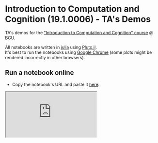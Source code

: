 # Introduction to Computation and Cognition (19.1.0006) - TA's Demos

TA's demos for the ["Introduction to Computation and Cognition" course](https://moodle2.bgu.ac.il/moodle/course/view.php?id=31934) @ BGU. 

All notebooks are written in [julia](https://julialang.org/) using [Pluto.jl](https://github.com/fonsp/Pluto.jl). \
It's best to run the notebooks using [Google Chrome](https://www.google.com/chrome/) (some plots might be rendered incorrectly in other browsers). 

## Run a notebook online

- Copy the notebook's URL and paste it [here](http://pluto-on-binder.glitch.me/). 

<iframe
  src="https://glitch.com/embed/#!/embed/five-orange-canopy?previewSize=100&previewFirst=true&sidebarCollapsed=true"
</iframe>

- Open the output link. 
- Wait, this will take some time. 
- Play with the notebook!

**Note:** Running Pluto.jl notebooks via [Binder](https://mybinder.org/) is ***slow*** (especially at loading). Some notebooks *might even fail to load* due to timeouts. Try running *locally* if possible. 


## Run a notebook locally

***If you encounter any problems in the process, either run the notebooks online or google your error and deal with it yourself; we <ins>cannot</ins> provide any technical support.***

### Install [julia](https://julialang.org/) and [Pluto.jl](https://github.com/fonsp/Pluto.jl)

Follow the instructions [here](https://www.youtube.com/watch?v=OOjKEgbt8AI) or [here](https://github.com/fonsp/Pluto.jl#Installation). 

### Run a notebook

- Open a julia REPL ("command window") and type: 
    ```julia
    import Pluto; Pluto.run()
    ```
- Choose a notebook (either a URL or a local path). 
- Play with the notebook!

**Note:** Each notebook will automatically install any missing packages and compile them *on the fly*. This means The **first runs wil be slow**, especially the first run of the first notebook using *[Plots.jl](http://docs.juliaplots.org/latest/)* (all notebooks here use it). 
